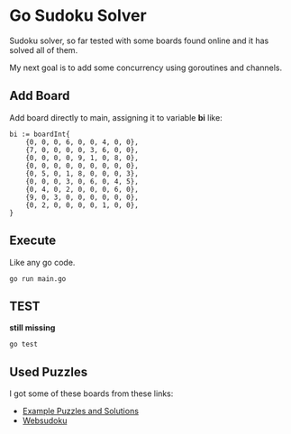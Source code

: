 # Go Sudoku Solver

Sudoku solver, so far tested with some boards found online and it has solved all of them.

My next goal is to add some concurrency using goroutines and channels.

## Add Board

Add board directly to main, assigning it to variable **bi** like:

```
bi := boardInt{
	{0, 0, 0, 6, 0, 0, 4, 0, 0},
	{7, 0, 0, 0, 0, 3, 6, 0, 0},
	{0, 0, 0, 0, 9, 1, 0, 8, 0},
	{0, 0, 0, 0, 0, 0, 0, 0, 0},
	{0, 5, 0, 1, 8, 0, 0, 0, 3},
	{0, 0, 0, 3, 0, 6, 0, 4, 5},
	{0, 4, 0, 2, 0, 0, 0, 6, 0},
	{9, 0, 3, 0, 0, 0, 0, 0, 0},
	{0, 2, 0, 0, 0, 0, 1, 0, 0},
}
```

## Execute

Like any go code.

```
go run main.go
```

## TEST

**still missing**

```
go test
```

## Used Puzzles

I got some of these boards from these links:

- [Example Puzzles and Solutions](http://elmo.sbs.arizona.edu/sandiway/sudoku/examples.html)
- [Websudoku](https://www.websudoku.com/)
